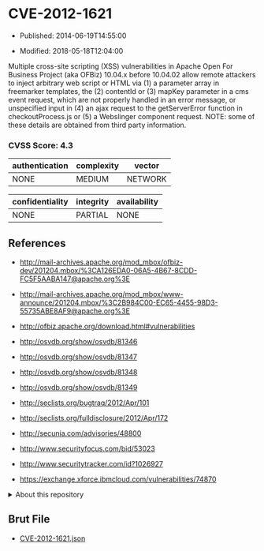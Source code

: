 # CVE-2012-1621

- Published: 2014-06-19T14:55:00

- Modified: 2018-05-18T12:04:00

Multiple cross-site scripting (XSS) vulnerabilities in Apache Open For Business Project (aka OFBiz) 10.04.x before 10.04.02 allow remote attackers to inject arbitrary web script or HTML via (1) a parameter array in freemarker templates, the (2) contentId or (3) mapKey parameter in a cms event request, which are not properly handled in an error message, or unspecified input in (4) an ajax request to the getServerError function in checkoutProcess.js or (5) a Webslinger component request.  NOTE: some of these details are obtained from third party information.

### CVSS Score: **4.3**

| authentication | complexity | vector |
| --- | --- | --- |
| NONE | MEDIUM | NETWORK |

| confidentiality | integrity | availability |
| --- | --- | --- |
| NONE | PARTIAL | NONE |

## References

* http://mail-archives.apache.org/mod_mbox/ofbiz-dev/201204.mbox/%3CA126EDA0-06A5-4B67-8CDD-FC5F5AABA147@apache.org%3E

* http://mail-archives.apache.org/mod_mbox/www-announce/201204.mbox/%3C2B984C00-EC65-4455-98D3-55735ABE8AF9@apache.org%3E

* http://ofbiz.apache.org/download.html#vulnerabilities

* http://osvdb.org/show/osvdb/81346

* http://osvdb.org/show/osvdb/81347

* http://osvdb.org/show/osvdb/81348

* http://osvdb.org/show/osvdb/81349

* http://seclists.org/bugtraq/2012/Apr/101

* http://seclists.org/fulldisclosure/2012/Apr/172

* http://secunia.com/advisories/48800

* http://www.securityfocus.com/bid/53023

* http://www.securitytracker.com/id?1026927

* https://exchange.xforce.ibmcloud.com/vulnerabilities/74870

<details>
<summary>About this repository</summary> 

  This repository is part of the project [Live Hack CVE](https://github.com/Live-Hack-CVE). Main website can be found [www.live-hack.org](https://www.live-hack.org) 
  
  Made by [Sn0wAlice](https://github.com/Sn0wAlice) for the people that care about security and need to have a feed of the latest CVEs. Hope you enjoy it, don't forget to star the repo and follow me on [Twitter](https://twitter.com/Sn0wAlice) and [Github](https://github.com/Sn0wAlice). And that is my [personnal website](https://www.alice-snow.me/)

  - [Home Page](https://github.com/Live-Hack-CVE)
  - [Framework](https://github.com/Live-Hack-CVE/cve-framework)
  - [CVE database](https://github.com/Live-Hack-CVE/full_database)
  - [Changelog](https://github.com/Live-Hack-CVE/Changelog)
</details>

## Brut File

* [CVE-2012-1621.json](https://raw.githubusercontent.com/Live-Hack-CVE/full_database/main/cves/2012/CVE-2012-1621.json)

